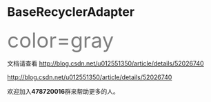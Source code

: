 # BaseRecyclerAdapter

<font color=gray size=72>color=gray</font>

文档请查看 http://blog.csdn.net/u012551350/article/details/52026740

http://blog.csdn.net/u012551350/article/details/52026740

欢迎加入**478720016**群来帮助更多的人。
